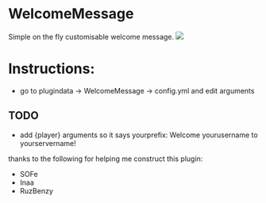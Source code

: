 # WelcomeMessage
Simple on the fly customisable welcome message.
<img src="https://github.com/skyss0fly/WelcomeMessage/Icon.png"></img>
# Instructions:
- go to plugindata -> WelcomeMessage -> config.yml and edit arguments

## TODO
- add {player} arguments so it says yourprefix: Welcome yourusername to  yourservername!


thanks to the following for helping me construct this plugin:
- SOFe
- Inaa
- RuzBenzy

